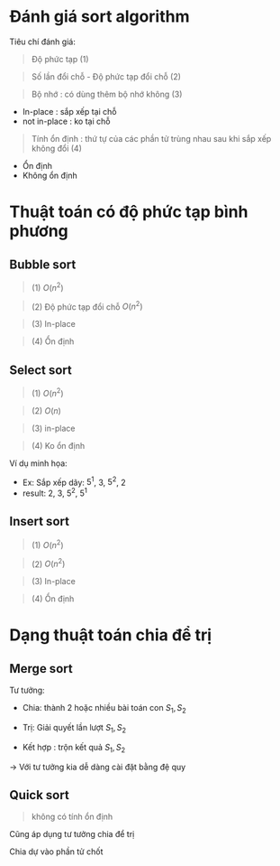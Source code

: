 # Đánh giá sort algorithm
Tiêu chí đánh giá:

> Độ phức tạp (1)

> Số lần đổi chỗ - Độ phức tạp đổi chỗ (2)

> Bộ nhớ  : có dùng thêm bộ nhớ không (3)
- In-place : sắp xếp tại chỗ
- not in-place : ko tại chỗ
> Tính ổn định : thứ tự của các phần tử trùng nhau sau khi sắp xếp không đổi (4)
- Ổn định
- Không ổn định

# Thuật toán có độ phức tạp bình phương

## Bubble sort
> (1) $O(n^2)$

> (2) Độ phức tạp đổi chỗ $O(n^2)$

> (3) In-place

> (4) Ổn định

## Select sort
> (1) $O(n^2)$

> (2) $O(n)$

> (3) in-place

> (4) Ko ổn định

Ví dụ minh họa:
- Ex: Sắp xếp dãy: $5^{1}$, 3, $5^{2}$, 2
- result: 2, 3, $5^{2}$, $5^{1}$

## Insert sort
> (1) $O(n^2)$

> (2) $O(n^2)$

> (3) In-place

> (4) Ổn định

# Dạng thuật toán chia để trị
## Merge sort
Tư tưởng:

- Chia: thành 2 hoặc nhiều bài toán con $S_1, S_2$

- Trị: Giải quyết lần lượt $S_1, S_2$

- Kết hợp : trộn kết quả $S_1, S_2$

$\rightarrow$ Với tư tưởng kia dễ dàng cài đặt bằng đệ quy

## Quick sort 
> không có tính ổn định

Cũng áp dụng tư tưởng chia để trị

Chia dự vào phần tử chốt


